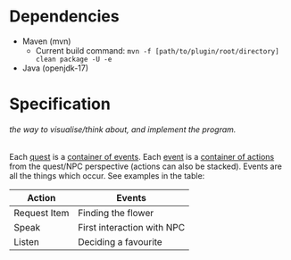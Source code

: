 # Dependencies
- Maven (mvn)
    - Current build command: ``mvn -f [path/to/plugin/root/directory] clean package -U -e``
- Java (openjdk-17)

# Specification
###### the way to visualise/think about, and implement the program.
Each <ins>quest</ins> is a <ins>container of events</ins>. Each <ins>event</ins> is a <ins>container of actions</ins> from the quest/NPC perspective (actions can also be stacked). Events are all the things which occur. See examples in the table:

| Action         | Events                                |
|----------------|---------------------------------------|
| Request Item   | Finding the flower                    |
| Speak          | First interaction with NPC            |
| Listen         | Deciding a favourite                  |
